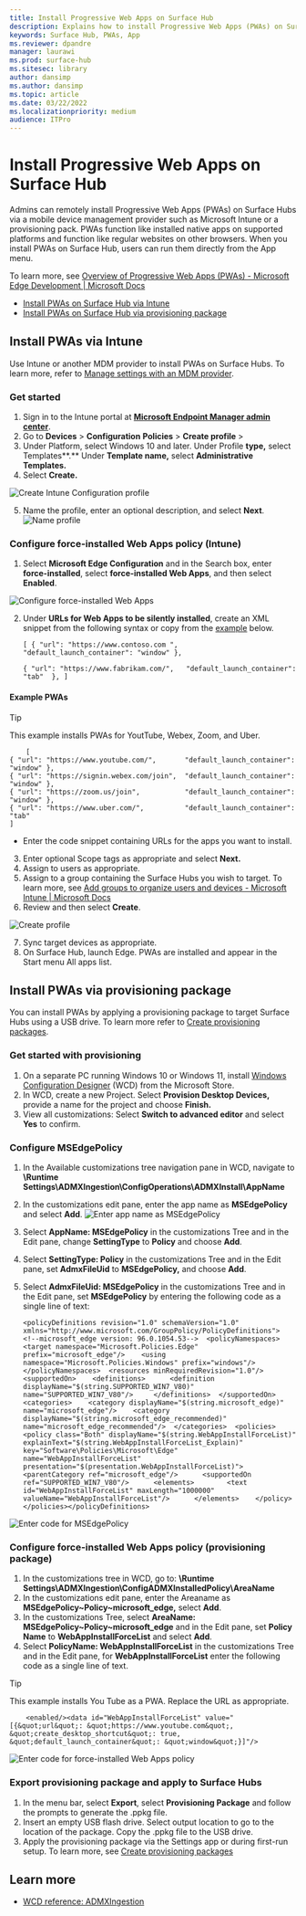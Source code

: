 ```yaml
---
title: Install Progressive Web Apps on Surface Hub
description: Explains how to install Progressive Web Apps (PWAs) on Surface Hub via Intune or a provisioning package. 
keywords: Surface Hub, PWAs, App
ms.reviewer: dpandre
manager: laurawi
ms.prod: surface-hub
ms.sitesec: library
author: dansimp
ms.author: dansimp
ms.topic: article
ms.date: 03/22/2022
ms.localizationpriority: medium
audience: ITPro
---
```


# Install Progressive Web Apps on Surface Hub

Admins can remotely install Progressive Web Apps (PWAs) on Surface Hubs via a mobile device management provider such as Microsoft Intune or a provisioning pack. PWAs function like installed native apps on supported platforms and function like regular websites on other browsers. When you install PWAs on Surface Hub, users can run them directly from the App menu.

To learn more, see [Overview of Progressive Web Apps (PWAs) - Microsoft Edge Development | Microsoft Docs](/microsoft-edge/progressive-web-apps-chromium/)

- [Install PWAs on Surface Hub via Intune](#install-pwas-via-intune)
- [Install PWAs on Surface Hub via provisioning package](#install-pwas-via-provisioning-package)

## Install PWAs via Intune

Use Intune or another MDM provider to install PWAs on Surface Hubs. To learn more, refer to [Manage settings with an MDM provider](manage-settings-with-mdm-for-surface-hub.md).

### Get started

1. Sign in to the Intune portal at  [**Microsoft Endpoint Manager admin center**](https://endpoint.microsoft.com/).
2. Go  to **Devices** > **Configuration** **Policies** > **Create profile** >
3. Under Platform, select Windows 10 and later. Under Profile **type,** select Templates**.** Under **Template name,** select **Administrative Templates.**
4. Select **Create.**

![Create Intune Configuration profile](images/pwa-hubpwainstall.png)

5. Name the profile, enter an optional description, and select **Next**.
![Name profile](images/pwa-hubwebappscreateprofile.png)

### Configure force-installed Web Apps policy (Intune)

1. Select **Microsoft Edge Configuration** and in the Search box, enter **force-installed**, select **force-installed Web Apps**, and then select **Enabled**.

![Configure force-installed Web Apps](images/pwa-hubwebappscreateprofile.png)

2. Under **URLs for Web Apps to be silently installed**, create an XML snippet from the following syntax or copy from the [example](#example-pwas) below. 

    ```
    [ { "url": "https://www.contoso.com ",   "default_launch_container": "window" }, 
    
   { "url": "https://www.fabrikam.com/",   "default_launch_container": "tab"  }, ]
    ```
    
#### Example PWAs

> [!TIP]
> This example installs PWAs for YoutTube, Webex, Zoom, and Uber.

```
    [
{ "url": "https://www.youtube.com/",       "default_launch_container": "window" },
{ "url": "https://signin.webex.com/join",  "default_launch_container": "window" },
{ "url": "https://zoom.us/join",           "default_launch_container": "window" },
{ "url": "https://www.uber.com/",          "default_launch_container": "tab"
]
```

- Enter the code snippet containing URLs for the apps you want to install.

3. Enter optional Scope tags as appropriate and select **Next.**
4. Assign to users as appropriate.
5. Assign to a group containing the Surface Hubs you wish to target. To learn more, see [Add groups to organize users and devices - Microsoft Intune | Microsoft Docs](/mem/intune/fundamentals/groups-add)
6. Review and then select **Create**.

![Create profile](images/pwa-hubwebappscreateprofile.png)

7. Sync target devices as appropriate.
8. On Surface Hub, launch Edge. PWAs are installed and appear in the Start menu All apps list.

## Install PWAs via provisioning package

You can install PWAs by applying a provisioning package to target Surface Hubs using a USB drive. To learn more refer to [Create provisioning packages](/surface-hub/provisioning-packages-for-surface-hub#use-surface-hub-provisioning-wizard).

### Get started with provisioning

1. On a separate PC running Windows 10 or Windows 11, install [Windows Configuration Designer](https://www.microsoft.com/store/apps/9nblggh4tx22) (WCD) from the Microsoft Store.
2. In WCD, create a new Project. Select **Provision Desktop Devices,** provide a name for the project and choose **Finish.**
3. View all customizations: Select **Switch to advanced editor** and select **Yes** to confirm.

### Configure MSEdgePolicy

1. In the Available customizations tree navigation pane in WCD, navigate to **\Runtime Settings\ADMXIngestion\ConfigOperations\ADMXInstall\AppName**
2. In the customizations edit pane, enter the app name as **MSEdgePolicy** and select **Add**.
![Enter app name as MSEdgePolicy](images/pwa-add-edge-policy.png)

3. Select **AppName: MSEdgePolicy** in the customizations Tree and in the Edit pane, change **SettingType** to **Policy** and choose **Add**.
4. Select **SettingType: Policy** in the customizations Tree and in the Edit pane, set **AdmxFileUid** to **MSEdgePolicy,** and choose **Add**.
5. Select **AdmxFileUid: MSEdgePolicy** in the customizations Tree and in the Edit pane, set **MSEdgePolicy** by entering the following code as a single line of text:

    ```
    <policyDefinitions revision="1.0" schemaVersion="1.0" xmlns="http://www.microsoft.com/GroupPolicy/PolicyDefinitions">  <!--microsoft_edge version: 96.0.1054.53-->  <policyNamespaces>    <target namespace="Microsoft.Policies.Edge" prefix="microsoft_edge"/>    <using namespace="Microsoft.Policies.Windows" prefix="windows"/>  </policyNamespaces>  <resources minRequiredRevision="1.0"/>  <supportedOn>    <definitions>      <definition displayName="$(string.SUPPORTED_WIN7_V80)" name="SUPPORTED_WIN7_V80"/>     </definitions>  </supportedOn>  <categories>    <category displayName="$(string.microsoft_edge)" name="microsoft_edge"/>    <category displayName="$(string.microsoft_edge_recommended)" name="microsoft_edge_recommended"/>  </categories>  <policies>    <policy class="Both" displayName="$(string.WebAppInstallForceList)" explainText="$(string.WebAppInstallForceList_Explain)" key="Software\Policies\Microsoft\Edge" name="WebAppInstallForceList" presentation="$(presentation.WebAppInstallForceList)">      <parentCategory ref="microsoft_edge"/>      <supportedOn ref="SUPPORTED_WIN7_V80"/>      <elements>        <text id="WebAppInstallForceList" maxLength="1000000" valueName="WebAppInstallForceList"/>      </elements>    </policy>    </policies></policyDefinitions>
    ```
![Enter code for MSEdgePolicy](images/pwa-enter-edge-policy.png)    

### Configure force-installed Web Apps policy (provisioning package)

1. In the customizations tree in WCD, go to: **\Runtime Settings\ADMXIngestion\ConfigADMXInstalledPolicy\AreaName**
2. In the customizations edit pane, enter the Areaname as **MSEdgePolicy~Policy~microsoft_edge,** select **Add**.
3. In the customizations Tree, select **AreaName: MSEdgePolicy~Policy~microsoft_edge** and in the Edit pane, set **Policy Name** to **WebAppInstallForceList** and select **Add**.
4. Select **PolicyName: WebAppInstallForceList** in the customizations Tree and in the Edit pane, for **WebAppInstallForceList** enter the following code as a single line of text.

 > [!TIP]
 > This example installs You Tube as a PWA. Replace the URL as appropriate. 

```
    <enabled/><data id="WebAppInstallForceList" value="[{&quot;url&quot;: &quot;https://www.youtube.com&quot;, &quot;create_desktop_shortcut&quot;: true, &quot;default_launch_container&quot;: &quot;window&quot;}]"/>
```


![Enter code for force-installed Web Apps policy](images/pwa-force-web-app-install.png)    

### Export provisioning package and apply to Surface Hubs

1. In the menu bar, select **Export**, select **Provisioning Package** and follow the prompts to generate the .ppkg file.
2. Insert an empty USB flash drive. Select output location to go to the location of the package. Copy the .ppkg file to the USB drive.
3. Apply the provisioning package via the Settings app or during first-run setup. To learn more, see [Create provisioning packages](/surface-hub/provisioning-packages-for-surface-hub#apply-a-provisioning-package-to-surface-hub)

## Learn more

- [WCD reference: ADMXIngestion](/windows/configuration/wcd/wcd-admxingestion)

